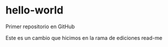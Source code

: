 # hello-world
Primer repositorio en GitHub


Este es un cambio que hicimos en la rama de ediciones read-me
